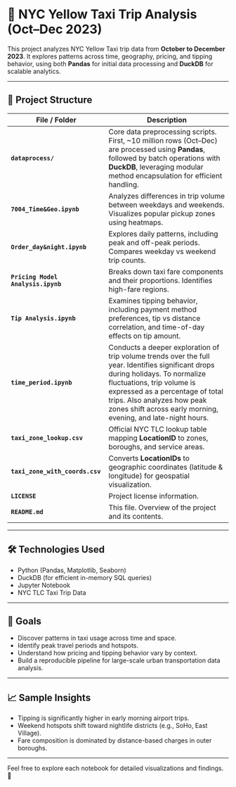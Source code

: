 # 🗽 NYC Yellow Taxi Trip Analysis (Oct–Dec 2023)

This project analyzes NYC Yellow Taxi trip data from **October to December 2023**. It explores patterns across time, geography, pricing, and tipping behavior, using both **Pandas** for initial data processing and **DuckDB** for scalable analytics.

---

## 📁 Project Structure

| File / Folder | Description |
|---------------|-------------|
| **`dataprocess/`** | Core data preprocessing scripts. First, ~10 million rows (Oct–Dec) are processed using **Pandas**, followed by batch operations with **DuckDB**, leveraging modular method encapsulation for efficient handling. |
| **`7004_Time&Geo.ipynb`** | Analyzes differences in trip volume between weekdays and weekends. Visualizes popular pickup zones using heatmaps. |
| **`Order_day&night.ipynb`** | Explores daily patterns, including peak and off-peak periods. Compares weekday vs weekend trip counts. |
| **`Pricing Model Analysis.ipynb`** | Breaks down taxi fare components and their proportions. Identifies high-fare regions. |
| **`Tip Analysis.ipynb`** | Examines tipping behavior, including payment method preferences, tip vs distance correlation, and time-of-day effects on tip amount. |
| **`time_period.ipynb`** | Conducts a deeper exploration of trip volume trends over the full year. Identifies significant drops during holidays. To normalize fluctuations, trip volume is expressed as a percentage of total trips. Also analyzes how peak zones shift across early morning, evening, and late-night hours. |
| **`taxi_zone_lookup.csv`** | Official NYC TLC lookup table mapping **LocationID** to zones, boroughs, and service areas. |
| **`taxi_zone_with_coords.csv`** | Converts **LocationIDs** to geographic coordinates (latitude & longitude) for geospatial visualization. |
| **`LICENSE`** | Project license information. |
| **`README.md`** | This file. Overview of the project and its contents. |

---

## 🛠 Technologies Used

- Python (Pandas, Matplotlib, Seaborn)
- DuckDB (for efficient in-memory SQL queries)
- Jupyter Notebook
- NYC TLC Taxi Trip Data

---

## 📌 Goals

- Discover patterns in taxi usage across time and space.
- Identify peak travel periods and hotspots.
- Understand how pricing and tipping behavior vary by context.
- Build a reproducible pipeline for large-scale urban transportation data analysis.

---

## 📈 Sample Insights

- Tipping is significantly higher in early morning airport trips.
- Weekend hotspots shift toward nightlife districts (e.g., SoHo, East Village).
- Fare composition is dominated by distance-based charges in outer boroughs.

---

Feel free to explore each notebook for detailed visualizations and findings. 🎯

